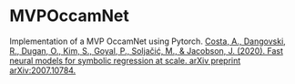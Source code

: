 # MVPOccamNet
Implementation of a MVP OccamNet using Pytorch.
[Costa, A., Dangovski, R., Dugan, O., Kim, S., Goyal, P., Soljačić, M., & Jacobson, J. (2020). Fast neural models for symbolic regression at scale. arXiv preprint arXiv:2007.10784.](https://doi.org/10.48550/arXiv.2007.10784)
